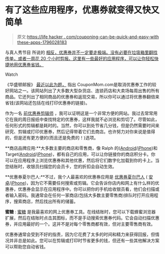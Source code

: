 # 有了这些应用程序，优惠券就变得又快又简单

> 原文:[https://life hacker . com/couponing-can-be-quick-and-easy-with these-apps-1796028183](https://lifehacker.com/couponing-can-be-quick-and-easy-with-these-apps-1796028183)

与真人秀节目 所说的 [相反，优惠券并不一定要走极端。没有必要在垃圾箱里翻找传单，或者一周花 20 个小时剪报。这里有一些最好的应用程序，可以让你轻松快捷地用优惠券省钱。](https://www.tlc.com/tv-shows/extreme-couponing/) 

Watch

《华盛顿邮报》 [最近以此为题，](https://www.washingtonpost.com/lifestyle/home/tech-has-taken-the-work-out-of-couponing-heres-how-to-save-big-with-little-effort/2017/06/05/a8ef1a2a-40b8-11e7-8c25-44d09ff5a4a8_story.html?utm_term=.d03cca963e89) 指出 CouponMom.com是取消优惠券工作的较好网站之一。该网站列出了大多数大型杂货店、连锁药店和大卖场每周出售的所有商品。它还列出了相同商品的优惠券和返现交易，所以你可以通过将优惠券翻倍来省钱(该网站还包括在线打印优惠券的链接)。

作为一名 [前优惠券剪辑师](http://www.thewildwong.com/money-is-a-tool/) ，我可以证明这是一个非常方便的网站。我过去常常用它在我的周日报纸中查找特定的优惠券，这样我就不必浏览和剪切了。尽管如此，任何形式的剪辑都是耗时的。当然，你可以到处节省几分钱，但是仍然需要时间来研究、剪辑或打印优惠券，然后记得带着它们去商店。也许努力对你来说是值得的，但是还有更方便的(而且还是免费的！)选项。

**商店品牌应用:**大多数主要的商店和零售商，像 Ralph 的([Android](https://play.google.com/store/apps/details?id=com.ralphs.mobile&hl=en)/[iPhone](https://itunes.apple.com/us/app/ralphs/id584459861?mt=8))和 Target([Android](https://play.google.com/store/apps/details?id=com.target.socsav&hl=en)/[iPhone](https://itunes.apple.com/us/app/target/id297430070?mt=8))，都有自己的应用，可以让你链接你的商店积分卡。你可以在应用程序上浏览优惠券和其他优惠，然后将它们数字化加载到你的卡上。当您结账时，收银员扫描您的会员卡，您的折扣会自动生效。

**优惠券夏尔巴人:**不过，我个人最喜欢的优惠券应用是 [优惠券夏尔巴人](https://www.couponsherpa.com/) ( [安卓](https://play.google.com/store/apps/details?id=com.kinoli.couponsherpa&hl=en)/[iPhone](https://itunes.apple.com/us/app/coupon-sherpa-free-coupons-shopping-local-deals/id309938343?mt=8))，因为它不需要任何搜索或剪辑。它会告诉你店内和网上有什么样的优惠券，优惠券会显示在应用程序中。你可以把你的手机给收银员看，他们会扫描或者输入密码。我通常会在任何一家商店(包括大多数主要零售商)排队时打开应用程序，搜索商店，然后找出所有的储蓄。

**蜜糖** : [蜜糖](https://www.joinhoney.com/) 是我最喜欢的网上优惠券工具。在线结账时，您可以下载蜂蜜浏览器扩展，然后在结账时点击其图标，而不是手动搜索优惠券代码。它会自动扫描优惠券，并应用最好的一个。这并不是对每个零售商都有效，但对主要零售商有效。

优惠券通常会受到不好的指责，因为它花费了太多的时间和精力来获得回报，但情况并非总是如此。您可以在剪辑或打印时节省更多的钱，但还有一些其他解决方案可以帮助您自动省钱。
